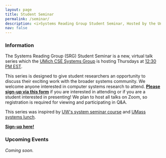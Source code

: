 ```yaml
---
layout: page
title: Student Seminar
permalink: /seminar/
description: <i>Systems Reading Group Student Seminar, Hosted by the University of Michigan.</i>
nav: false
---
```


### Information

The Systems Reading Group (SRG) Student Seminar is a new, virtual talk series
which the [UMich CSE Systems Group](https://systems.engin.umich.edu/) is hosting Thursdays at [12:30 PM EST](https://www.timeanddate.com/worldclock/converter.html?iso=20210128T173000&p1=784).

This series is designed to give student researchers an opportunity to discuss their
exciting work with the broader systems community. We welcome anyone interested in computer systems research to attend. [**Please sign-up via this form**][google-form] if you are interested in attending or if you are a student interested in presenting! We plan to host all talks on Zoom, so registration
is required for viewing and participating in Q&A.


This series was inspired by [UW's system seminar course](https://courses.cs.washington.edu/courses/cse590s/) and [UMass systems lunch](https://systems-lunch.org/).


[**Sign-up here!**][google-form] 

### Upcoming Events

_Coming soon._


[google-form]: https://forms.gle/Y2FcoZ6ppDM4SiDP6